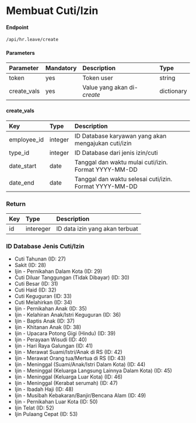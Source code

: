 # Membuat Cuti/Izin

#### Endpoint
```bash
/api/hr.leave/create
```

#### Parameters


| Parameter   | Mandatory | Description                          | Type         |
| :--------   | :-------- | :----------                          | :----------- |
| token       | yes       | Token user                           | string       |
| create_vals | yes       | Value yang akan di-<i>create</i>     | dictionary   |


#### create_vals


| Key               | Type                     | Description                                                                            |
| :---              | :---                     | :---                                                                                   |
| employee_id       | integer                  | ID Database karyawan yang akan mengajukan cuti/izin                                    |
| type_id           | integer                  | ID Database dari jenis izin/cuti                                                       |
| date_start        | date                     | Tanggal dan waktu mulai cuti/izin. Format YYYY-MM-DD                                   |
| date_end          | date                     | Tanggal dan waktu selesai cuti/izin. Format YYYY-MM-DD                       |


### Return

| Key               | Type                     | Description                                                                            |
| :---              | :---                     | :---                                                                                   |
| id                | intereger                | ID data izin yang akan terbuat                                                         |


### ID Database Jenis Cuti/Izin

* Cuti Tahunan (ID: 27)
* Sakit (ID: 28)
* Ijin - Pernikahan Dalam Kota (ID: 29)
* Cuti Diluar Tanggungan (Tidak Dibayar) (ID: 30)
* Cuti Besar (ID: 31)
* Cuti Haid (ID: 32)
* Cuti Keguguran (ID: 33)
* Cuti Melahirkan (ID: 34)
* Ijin - Pernikahan Anak (ID: 35)
* Ijin - Kelahiran Anak/Istri Keguguran (ID: 36)
* Ijin - Baptis Anak (ID: 37)
* Ijin - Khitanan Anak (ID: 38)
* Ijin - Upacara Potong Gigi (Hindu) (ID: 39)
* Ijin - Perayaan Wisudi (ID: 40)
* Ijin - Hari Raya Galungan (ID: 41)
* Ijin - Merawat Suami/Istri/Anak di RS (ID: 42)
* Ijin - Merawat Orang tua/Mertua di RS (ID: 43)
* Ijin - Meninggal (Suami/Anak/Istri  Dalam Kota) (ID: 44)
* Ijin - Meninggal (Keluarga Langsung Lainnya Dalam Kota) (ID: 45)
* Ijin - Meninggal (Keluarga Luar Kota) (ID: 46)
* Ijin - Meninggal (Kerabat serumah) (ID: 47)
* Ijin - Ibadah Haji (ID: 48)
* Ijin - Musibah Kebakaran/Banjir/Bencana Alam (ID: 49)
* Ijin - Pernikahan Luar Kota (ID: 50)
* Ijin Telat (ID: 52)
* Ijin Pulaang Cepat (ID: 53)
